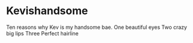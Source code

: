 # Kevishandsome
Ten reasons why Kev is my handsome bae.
One beautiful eyes
Two crazy big lips
Three Perfect hairline 